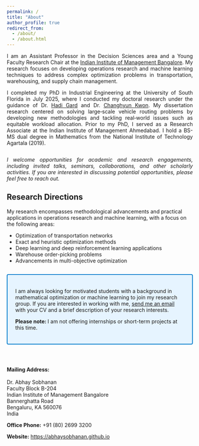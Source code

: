```yaml
---
permalink: /
title: "About"
author_profile: true
redirect_from:
  - /about/
  - /about.html
---
```


<section class="about-intro">
  <p>
    I am an Assistant Professor in the Decision Sciences area and a Young Faculty Research Chair at the <a href="https://www.iimb.ac.in">Indian Institute of Management Bangalore</a>. My research focuses on developing operations research and machine learning techniques to address complex optimization problems in transportation, warehousing, and supply chain management.
  </p>


  <p>
    I completed my PhD in Industrial Engineering at the University of South Florida in July 2025, where I conducted my doctoral research under the guidance of Dr. <a href="http://www.eng.usf.edu/~hcharkhgard/">Hadi Gard</a> and Dr. <a href="https://www.chkwon.net">Changhyun Kwon</a>.
    My dissertation research centered on solving large‑scale vehicle routing problems by developing new methodologies and tackling real‑world issues such as equitable workload allocation. 
    Prior to my PhD, I served as a Research Associate at the Indian Institute of
    Management Ahmedabad. I hold a BS-MS dual degree in Mathematics from the
    National Institute of Technology Agartala (2019).
  </p>
</section>

<section class="closing-note">
  <p>
    <em>
      I welcome opportunities for academic and research engagements, including
      invited talks, seminars, collaborations, and other scholarly activities.
      If you are interested in discussing potential opportunities, please feel free to reach out.
    </em>
  </p>
</section>

<style>
  /* About intro */
  .about-intro p {
    text-align: justify;
    margin-bottom: 1em;
  }

  /* Candidate callout box */
  .callout {
    border: 2px solid #007ACC;
    background-color: #E6F4FF;
    padding: 1.5em;
    margin: 2em 0;
    border-radius: 4px;
  }
  .callout h3 {
    margin-top: 0;
    color: #005A9E;
    font-size: 1.25em;
  }
  .callout ul {
    margin: 0.5em 0 0 1.5em;
  }
  .callout li {
    margin-bottom: 0.5em;
  }

  /* Closing note */
  .closing-note p {
    text-align: justify;
    font-style: italic;
    margin-top: 2em;
  }
</style>

<!-- <section class="callout">
  <p>
    I am looking for highly motivated candidates with a background in Integer Programming or Deep Learning to join my team.
  </p>
  <ul style="margin: 8px 0 0 20px; padding: 0;">
    <li>
      <strong>Current PhD students at IIM Bangalore:</strong>  
      Please <a href="mailto:abhay.sobhanan@iimb.ac.in">email me</a> to discuss potential collaboration.
    </li>
    <li style="margin-top: 4px;">
      <strong>Prospective Research Associates:</strong>  
      Send your CV, unofficial transcripts, and a writing sample to  
      <a href="mailto:abhay.sobhanan@iimb.ac.in?subject=Application%20for%20Research%20Associate%20Position">
      abhay.sobhanan@iimb.ac.in</a>  
      with the subject “Application for Research Associate Position”.
    </li>
  </ul>
</section> -->


## Research Directions

My research encompasses methodological advancements and practical applications in operations research and machine learning, with a focus on the following areas:

- Optimization of transportation networks  
- Exact and heuristic optimization methods  
- Deep learning and deep reinforcement learning applications 
- Warehouse order-picking problems  
- Advancements in multi-objective optimization  


<section class="callout">
  <p>
    I am always looking for motivated students with a background in mathematical optimization or machine learning to join my research group. If you are interested in working with me, <a href="mailto:abhay.sobhanan@iimb.ac.in">send me an email</a> with your CV and a brief description of your research interests.
  </p>
  <p>
    <strong> Please note: </strong> I am not offering internships or short-term projects at this time. </p>
</section>


<section class="contact-info">
<br>
  <p>
    <strong>Mailing Address:</strong><br>
    <br>
    Dr. Abhay Sobhanan<br>
    Faculty Block B-204<br>
    Indian Institute of Management Bangalore<br>
    Bannerghatta Road<br>
    Bengaluru, KA 560076<br>
    India
  </p>
  <p>
    <strong>Office Phone:</strong> +91 (80) 2699 3200
  </p>
  <p>
    <strong>Website:</strong> <a href="https://abhaysobhanan.github.io">https://abhaysobhanan.github.io</a>
  </p>
</section>

